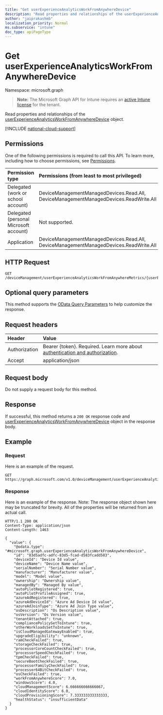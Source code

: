 ```yaml
---
title: "Get userExperienceAnalyticsWorkFromAnywhereDevice"
description: "Read properties and relationships of the userExperienceAnalyticsWorkFromAnywhereDevice object."
author: "jaiprakashmb"
localization_priority: Normal
ms.subservice: "intune"
doc_type: apiPageType
---
```


# Get userExperienceAnalyticsWorkFromAnywhereDevice

Namespace: microsoft.graph

> **Note:** The Microsoft Graph API for Intune requires an [active Intune license](https://go.microsoft.com/fwlink/?linkid=839381) for the tenant.

Read properties and relationships of the [userExperienceAnalyticsWorkFromAnywhereDevice](../resources/intune-devices-userexperienceanalyticsworkfromanywheredevice.md) object.

[!INCLUDE [national-cloud-support](../../includes/all-clouds.md)]

## Permissions
One of the following permissions is required to call this API. To learn more, including how to choose permissions, see [Permissions](/graph/permissions-reference).

|Permission type|Permissions (from least to most privileged)|
|:---|:---|
|Delegated (work or school account)|DeviceManagementManagedDevices.Read.All, DeviceManagementManagedDevices.ReadWrite.All|
|Delegated (personal Microsoft account)|Not supported.|
|Application|DeviceManagementManagedDevices.Read.All, DeviceManagementManagedDevices.ReadWrite.All|

## HTTP Request
<!-- {
  "blockType": "ignored"
}
-->
``` http
GET /deviceManagement/userExperienceAnalyticsWorkFromAnywhereMetrics/{userExperienceAnalyticsWorkFromAnywhereMetricId}/metricDevices/{userExperienceAnalyticsWorkFromAnywhereDeviceId}
```

## Optional query parameters
This method supports the [OData Query Parameters](/graph/query-parameters) to help customize the response.

## Request headers
|Header|Value|
|:---|:---|
|Authorization|Bearer {token}. Required. Learn more about [authentication and authorization](/graph/auth/auth-concepts).|
|Accept|application/json|

## Request body
Do not supply a request body for this method.

## Response
If successful, this method returns a `200 OK` response code and [userExperienceAnalyticsWorkFromAnywhereDevice](../resources/intune-devices-userexperienceanalyticsworkfromanywheredevice.md) object in the response body.

## Example

### Request
Here is an example of the request.
``` http
GET https://graph.microsoft.com/v1.0/deviceManagement/userExperienceAnalyticsWorkFromAnywhereMetrics/{userExperienceAnalyticsWorkFromAnywhereMetricId}/metricDevices/{userExperienceAnalyticsWorkFromAnywhereDeviceId}
```

### Response
Here is an example of the response. Note: The response object shown here may be truncated for brevity. All of the properties will be returned from an actual call.
``` http
HTTP/1.1 200 OK
Content-Type: application/json
Content-Length: 1463

{
  "value": {
    "@odata.type": "#microsoft.graph.userExperienceAnalyticsWorkFromAnywhereDevice",
    "id": "83d5adfc-adfc-83d5-fcad-d583fcadd583",
    "deviceId": "Device Id value",
    "deviceName": "Device Name value",
    "serialNumber": "Serial Number value",
    "manufacturer": "Manufacturer value",
    "model": "Model value",
    "ownership": "Ownership value",
    "managedBy": "Managed By value",
    "autoPilotRegistered": true,
    "autoPilotProfileAssigned": true,
    "azureAdRegistered": true,
    "azureAdDeviceId": "Azure Ad Device Id value",
    "azureAdJoinType": "Azure Ad Join Type value",
    "osDescription": "Os Description value",
    "osVersion": "Os Version value",
    "tenantAttached": true,
    "compliancePolicySetToIntune": true,
    "otherWorkloadsSetToIntune": true,
    "isCloudManagedGatewayEnabled": true,
    "upgradeEligibility": "unknown",
    "ramCheckFailed": true,
    "storageCheckFailed": true,
    "processorCoreCountCheckFailed": true,
    "processorSpeedCheckFailed": true,
    "tpmCheckFailed": true,
    "secureBootCheckFailed": true,
    "processorFamilyCheckFailed": true,
    "processor64BitCheckFailed": true,
    "osCheckFailed": true,
    "workFromAnywhereScore": 7.0,
    "windowsScore": 4.0,
    "cloudManagementScore": 6.666666666666667,
    "cloudIdentityScore": 6.0,
    "cloudProvisioningScore": 7.333333333333333,
    "healthStatus": "insufficientData"
  }
}
```
